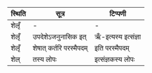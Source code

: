 | स्थिति | सूत्र | टिप्पणी |
| ----- | ------- | ------ |
| शेलृँ | - | - |
| शेलृँ | उपदेशेऽजनुनासिक इत् | ऋँ-इत्यस्य इत्संज्ञा |
| शेलृँ | शेषात् कर्तरि परस्मैपदम् | इति परस्मैपदम् |
| शेल् | तस्य लोपः | इत्संज्ञकस्य लोपः |
